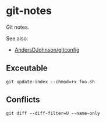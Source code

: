 # git-notes
Git notes.

See also:
* [AndersDJohnson/gitconfig](https://github.com/AndersDJohnson/gitconfig)

## Exceutable

```
git update-index --chmod=+x foo.sh
```

## Conflicts

```
git diff --diff-filter=U --name-only
```
